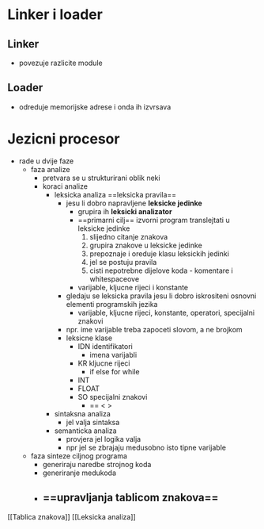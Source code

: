 # Linker i loader
## Linker
- povezuje razlicite module
## Loader
- odreduje memorijske adrese i onda ih izvrsava

# Jezicni procesor
-  rade u dvije faze
	-  faza analize
		-  pretvara se u strukturirani oblik neki
		-  koraci analize
			-  leksicka analiza ==leksicka pravila==
				-  jesu li dobro napravljene **leksicke jedinke**
					-  grupira ih **leksicki analizator**
					-  ==primarni cilj== izvorni program translejtati u leksicke jedinke
						1. slijedno citanje znakova
						2. grupira znakove u leksicke jedinke
						3. prepoznaje i oreduje klasu leksickih jedinki
						4. jel se postuju pravila
						5. cisti nepotrebne dijelove koda - komentare i whitespaceove
					-  varijable, kljucne rijeci i konstante
				-  gledaju se leksicka pravila jesu li dobro iskrositeni osnovni elementi programskih jezika
					-  varijable, kljucne rijeci, konstante, operatori, specijalni znakovi
				- npr. ime varijable treba zapoceti slovom, a ne brojkom
				- leksicne klase
					-  IDN identifikatori
						-  imena varijabli
					-  KR kljucne rijeci
						-  if else for while
					-  INT 
					- FLOAT
					- SO specijalni znakovi
						- == < > 
			-  sintaksna analiza
				- jel valja sintaksa
			- semanticka analiza
				- provjera jel logika valja
				- npr jel se zbrajaju medusobno isto tipne varijable
	-  faza sinteze ciljnog programa
		-  generiraju naredbe strojnog koda
		-  generiranje medukoda
		-  ==upravljanja tablicom znakova==
			-  

[[Tablica znakova]]
[[Leksicka analiza]]